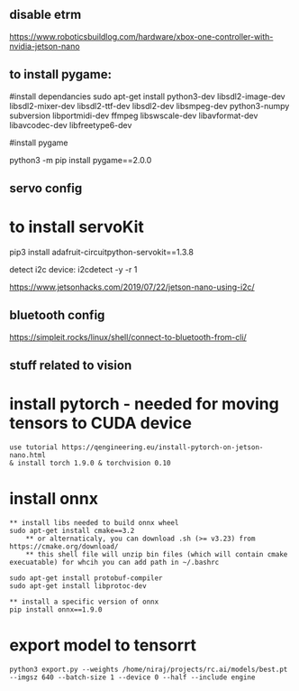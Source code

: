 ## disable etrm

https://www.roboticsbuildlog.com/hardware/xbox-one-controller-with-nvidia-jetson-nano

## to install pygame:

#install dependancies
sudo apt-get install python3-dev libsdl2-image-dev libsdl2-mixer-dev libsdl2-ttf-dev libsdl2-dev libsmpeg-dev python3-numpy subversion libportmidi-dev ffmpeg libswscale-dev libavformat-dev libavcodec-dev libfreetype6-dev

#install pygame

python3 -m pip install pygame==2.0.0

## servo config

# to install servoKit
pip3 install adafruit-circuitpython-servokit==1.3.8

detect i2c device: i2cdetect -y -r 1

https://www.jetsonhacks.com/2019/07/22/jetson-nano-using-i2c/


## bluetooth config
https://simpleit.rocks/linux/shell/connect-to-bluetooth-from-cli/

## stuff related to vision

# install pytorch - needed for moving tensors to CUDA device

    use tutorial https://qengineering.eu/install-pytorch-on-jetson-nano.html
    & install torch 1.9.0 & torchvision 0.10

# install onnx

    ** install libs needed to build onnx wheel
    sudo apt-get install cmake==3.2
        ** or alternaticaly, you can download .sh (>= v3.23) from https://cmake.org/download/ 
        ** this shell file will unzip bin files (which will contain cmake execuatable) for whcih you can add path in ~/.bashrc
        
    sudo apt-get install protobuf-compiler
    sudo apt-get install libprotoc-dev

    ** install a specific version of onnx
    pip install onnx==1.9.0    


# export model to tensorrt 

    python3 export.py --weights /home/niraj/projects/rc.ai/models/best.pt --imgsz 640 --batch-size 1 --device 0 --half --include engine